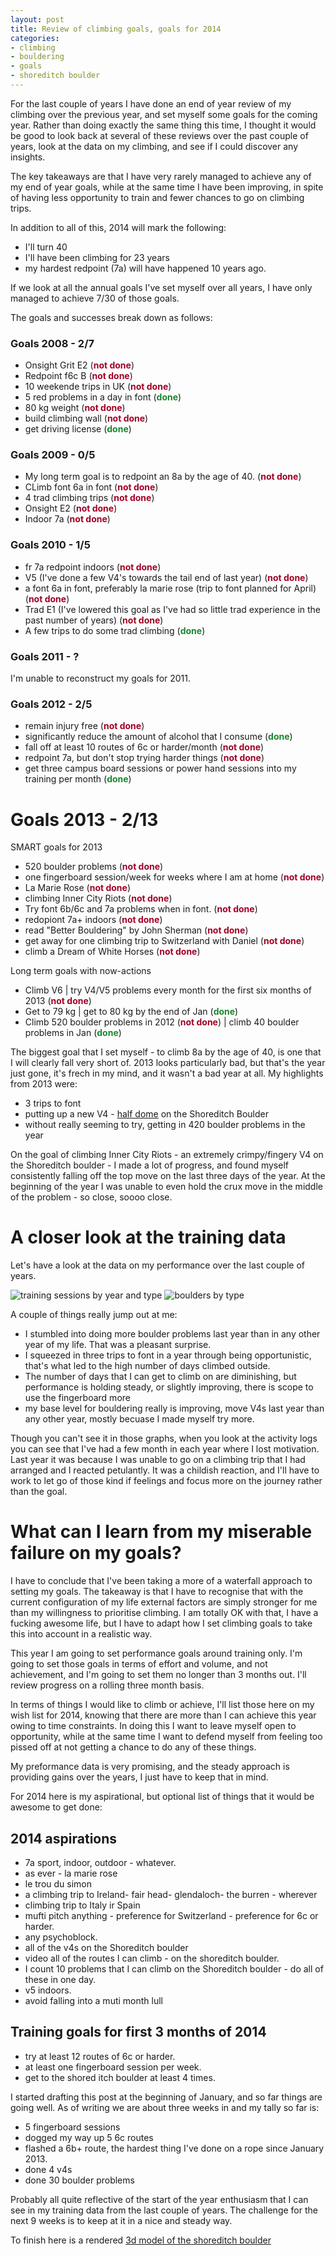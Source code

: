 ```yaml
---
layout: post
title: Review of climbing goals, goals for 2014
categories: 
- climbing
- bouldering
- goals
- shoreditch boulder
---
```


For the last couple of years I have done an end of year review of my climbing over the previous year, and set myself some goals for the coming year. Rather than doing exactly the same thing this time, I thought it would be good to look back at several of these reviews over the past couple of years, look at the data on my climbing, and see if I could discover any insights.

The key takeaways are that I have very rarely managed to achieve any of my end of year goals, while at the same time I have been improving, in spite of having less opportunity to train and fewer chances to go on climbing trips.

In addition to all of this, 2014 will mark the following:

- I'll turn 40
- I'll have been climbing for 23 years
- my hardest redpoint (7a) will have happened 10 years ago.

If we look at all the annual goals I've set myself over all years, I have only managed to achieve 7/30 of those goals.

The goals and successes break down as follows:

### Goals 2008 - 2/7

* Onsight Grit E2  (**<font color="#a10024">not done</font>**)
* Redpoint f6c B  (**<font color="#a10024">not done</font>**)
* 10 weekende trips in UK  (**<font color="#a10024">not done</font>**)
* 5 red problems in a day in font (**<font color="#1a862e">done</font>**)
* 80 kg weight (**<font color="#a10024">not done</font>**)
* build climbing wall (**<font color="#a10024">not done</font>**)
* get driving license (**<font color="#1a862e">done</font>**)

### Goals 2009 - 0/5

* My long term goal is to redpoint an 8a by the age of 40. (**<font color="#a10024">not done</font>**)
* CLimb font 6a in font (**<font color="#a10024">not done</font>**)
* 4 trad climbing trips (**<font color="#a10024">not done</font>**)
* Onsight E2 (**<font color="#a10024">not done</font>**)
* Indoor 7a (**<font color="#a10024">not done</font>**)

### Goals 2010 - 1/5

- fr 7a redpoint indoors (**<font color="#a10024">not done</font>**)
- V5 (I've done a few V4's towards the tail end of last year) (**<font color="#a10024">not done</font>**)
- a font 6a in font, preferably la marie rose (trip to font planned for April) (**<font color="#a10024">not done</font>**) 
- Trad E1 (I've lowered this goal as I've had so little trad experience in the past number of years) (**<font color="#a10024">not done</font>**)
- A few trips to do some trad climbing (**<font color="#1a862e">done</font>**)

### Goals 2011 - ?

I'm unable to reconstruct my goals for 2011. 

### Goals 2012 - 2/5

- remain injury free (**<font color="#a10024">not done</font>**)
- significantly reduce the amount of alcohol that I consume (**<font color="#1a862e">done</font>**)
- fall off at least 10 routes of 6c or harder/month (**<font color="#a10024">not done</font>**)
- redpoint 7a, but don't stop trying harder things (**<font color="#a10024">not done</font>**)
- get three campus board sessions or power hand sessions into my training per month (**<font color="#1a862e">done</font>**)

# Goals 2013 - 2/13

SMART goals for 2013   

- 520 boulder problems (**<font color="#a10024">not done</font>**)  
- one fingerboard session/week for weeks where I am at home (**<font color="#a10024">not done</font>**)  
- La Marie Rose (**<font color="#a10024">not done</font>**)  
- climbing Inner City Riots (**<font color="#a10024">not done</font>**)
- Try font 6b/6c and 7a problems when in font. (**<font color="#a10024">not done</font>**)
- redopiont 7a+ indoors (**<font color="#a10024">not done</font>**)
- read "Better Bouldering" by John Sherman (**<font color="#a10024">not done</font>**)
- get away for one climbing trip to Switzerland with Daniel (**<font color="#a10024">not done</font>**)
- climb a Dream of White Horses (**<font color="#a10024">not done</font>**)

Long term goals with now-actions  

- Climb V6 | try V4/V5 problems every month for the first six months of 2013 (**<font color="#a10024">not done</font>**)
- Get to 79 kg | get to 80 kg by the end of Jan (**<font color="#1a862e">done</font>**)
- Climb 520 boulder problems in 2012 (**<font color="#a10024">not done</font>**) | climb 40 boulder problems in Jan (**<font color="#1a862e">done</font>**)

The biggest goal that I set myself - to climb 8a by the age of 40, is one that I will clearly fall very short of. 2013 looks particularly bad, but that's the year just gone, it's frech in my mind, and it wasn't a bad year at all. My highlights from 2013 were:

- 3 trips to font
- putting up a new V4 - [half dome](http://www.ukclimbing.com/logbook/c.php?i=274151) on the Shoreditch Boulder
- without really seeming to try, getting in 420 boulder problems in the year  

On the goal of climbing Inner City Riots - an extremely crimpy/fingery V4 on the Shoreditch boulder - I made a lot of progress, and found myself consistently falling off the top move on the last three days of the year. At the beginning of the year I was unable to even hold the crux move in the middle of the problem - so close, soooo close. 


# A closer look at the training data 

Let's have a look at the data on my performance over the last couple of years. 

![training sessions by year and type][training]
![boulders by type][boulders]

[training]: http://partiallyattended.com/images/training-sessions-by-year.png
[boulders]: http://partiallyattended.com/images/boulders-by-type.png

A couple of things really jump out at me:


- I stumbled into doing more boulder problems last year than in any other year of my
life. That was a pleasant surprise. 
- I squeezed in three trips to font in a year through being opportunistic, that's what led to the high number of days climbed outside.
- The number of days that I can get to climb on are diminishing, but performance is holding steady, or slightly improving, there is scope to use the fingerboard more
- my base level for bouldering really is improving, move V4s last year than any other year, mostly becuase I made myself try more. 

Though you can't see it in those graphs, when you look at the activity logs you can see that I've had a few month in each year where I lost motivation. Last year it was because I was unable to go on a climbing trip that I had arranged and I reacted petulantly. It was a childish reaction, and I'll have to work to let go of those kind if feelings and focus more on the journey rather than the goal.

# What can I learn from my miserable failure on my goals? 

I have to conclude that I've been taking a more of a waterfall approach to setting my goals. The takeaway is that I have to recognise that with the current configuration of my life external factors are simply stronger for me than my willingness to prioritise climbing. I am totally OK with that, I have a fucking awesome life, but I have to adapt how I set climbing goals to take this into account in a realistic way.

This year I am going to set performance goals around training only. I'm going to set those goals in terms of effort and volume, and not achievement, and I'm going to set them no longer than 3 months out. I'll review progress on a rolling three month basis.

In terms of things I would like to climb or achieve, I'll list those here on my wish list for 2014, knowing that there are more than I can achieve this year owing to time constraints. In doing this I want to leave myself open to opportunity, while at the same time I want to defend myself from feeling too pissed off at not getting a chance to do any of these things.

My preformance data is very promising, and the steady approach is providing gains over the years, I just have to keep that in mind. 

For 2014 here is my aspirational, but optional list of things that it would be awesome to get done:

## 2014 aspirations

- 7a sport, indoor, outdoor - whatever.
- as ever - la marie rose
- le trou du simon
- a climbing trip to Ireland- fair head- glendaloch- the burren - wherever
- climbing trip to Italy ir Spain
- mufti pitch anything - preference for Switzerland - preference for 6c or harder.
- any psychoblock.
- all of the v4s on the Shoreditch boulder
- video all of the routes I can climb - on the shoreditch boulder.
- I count 10 problems that I can climb on the Shoreditch boulder - do all of these in one day.
- v5 indoors.
- avoid falling into a muti month lull


## Training goals for first 3 months of 2014

- try at least 12 routes of 6c or harder.
- at least one fingerboard session per week.
- get to the shored itch boulder at least 4 times.

I started drafting this post at the beginning of January, and so far things are going well. As of writing we are about three weeks in and my tally so far is:

- 5 fingerboard sessions
- dogged my way up 5 6c routes
- flashed a 6b+ route, the hardest thing I've done on a rope since January 2013.
- done 4 v4s
- done 30 boulder problems

Probably all quite reflective of the start of the year enthusiasm that I can see in my training data from the last couple of years. The challenge for the next 9 weeks is to keep at it in a nice and steady way.

To finish here is a rendered [3d model of the shoreditch boulder](http://photosynth.net/preview/view/9c8aec7d-4673-4651-8df8-e26ba124f1a3)